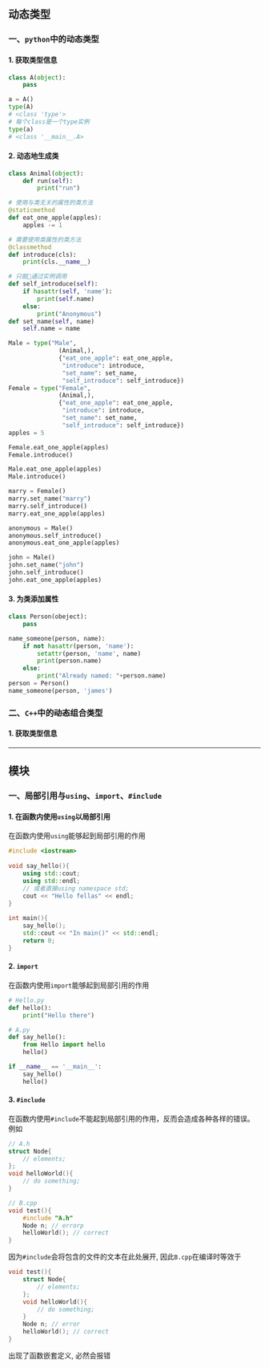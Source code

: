 ##  动态类型
  
###  一、`python`中的动态类型
  
####  1. 获取类型信息
  
```python
class A(object):
    pass

a = A()
type(A)
# <class 'type'>
# 每个class是一个type实例
type(a)
# <class '__main__.A>
```
####  2. 动态地生成类

```python
class Animal(object):
    def run(self):
        print("run")

# 使用与类无关的属性的类方法
@staticmethod
def eat_one_apple(apples):
    apples -= 1

# 需要使用类属性的类方法
@classmethod
def introduce(cls):
    print(cls.__name__)

# 只能通过实例调用
def self_introduce(self):
    if hasattr(self, 'name'):
        print(self.name)
    else:
        print("Anonymous")
def set_name(self, name)
    self.name = name

Male = type("Male", 
              (Animal,),
              {"eat_one_apple": eat_one_apple,
               "introduce": introduce,
               "set_name": set_name,
               "self_introduce": self_introduce})
Female = type("Female", 
              (Animal,),
              {"eat_one_apple": eat_one_apple,
               "introduce": introduce,
               "set_name": set_name,
               "self_introduce": self_introduce})
apples = 5

Female.eat_one_apple(apples)
Female.introduce()

Male.eat_one_apple(apples)
Male.introduce()

marry = Female()
marry.set_name("marry")
marry.self_introduce()
marry.eat_one_apple(apples)

anonymous = Male()
anonymous.self_introduce()
anonymous.eat_one_apple(apples)

john = Male()
john.set_name("john")
john.self_introduce()
john.eat_one_apple(apples)
```
####  3. 为类添加属性

```python
class Person(obeject):
    pass

name_someone(person, name):
    if not hasattr(person, 'name'):
        setattr(person, 'name', name)
        print(person.name)
    else:
        print("Already named: "+person.name)
person = Person()
name_someone(person, 'james')
```  
###  二、`C++`中的~~动态~~组合类型
  
####  1. 获取类型信息
  
---
##  模块
  
###  一、局部引用与`using`、`import`、`#include`

#### 1. 在函数内使用`using`以局部引用

在函数内使用`using`能够起到局部引用的作用
```cpp
#include <iostream>
  
void say_hello(){
    using std::cout;
    using std::endl;
    // 或者直接using namespace std;
    cout << "Hello fellas" << endl;
}
  
int main(){
    say_hello();
    std::cout << "In main()" << std::endl;
    return 0;
}
```
#### 2. `import`

在函数内使用`import`能够起到局部引用的作用
```python
# Hello.py
def hello():
    print("Hello there")
```
```python
# A.py
def say_hello():
    from Hello import hello
    hello()

if __name__ == '__main__':
    say_hello()
    hello()
```
#### 3. `#include`

在函数内使用`#include`不能起到局部引用的作用，反而会造成各种各样的错误。例如
```cpp
// A.h
struct Node{
    // elements;
};
void helloWorld(){
    // do something;
}
```
```cpp
// B.cpp
void test(){
    #include "A.h"
    Node n; // errorp
    helloWorld(); // correct
}
```
因为`#include`会将包含的文件的文本在此处展开, 因此`B.cpp`在编译时等效于
```cpp
void test(){
    struct Node{
        // elements;
    };
    void helloWorld(){
        // do something;
    }
    Node n; // error
    helloWorld(); // correct
}
```
出现了函数嵌套定义, 必然会报错
  